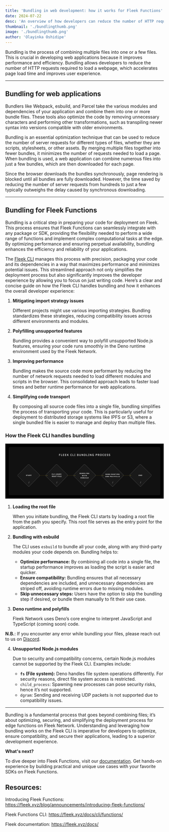 ```yaml
---
title: 'Bundling in web development: how it works for Fleek Functions'
date: 2024-07-22
desc: 'An overview of how developers can reduce the number of HTTP requests required to load a webpage with Fleek Functions'
thumbnail: './bundlingthumb.png'
image: './bundlingthumb.png'
author: 'Olayinka Oshidipe'
---
```


Bundling is the process of combining multiple files into one or a few files. This is crucial in developing web applications because it improves performance and efficiency. Bundling allows developers to reduce the number of HTTP requests required to load a webpage, which accelerates page load time and improves user experience.

---

## Bundling for web applications

Bundlers like Webpack, esbuild, and Parcel take the various modules and dependencies of your application and combine them into one or more bundle files. These tools also optimize the code by removing unnecessary characters and performing other transformations, such as transpiling newer syntax into versions compatible with older environments.

Bundling is an essential optimization technique that can be used to reduce the number of server requests for different types of files, whether they are scripts, stylesheets, or other assets. By merging multiple files together into fewer bundles, it minimizes the number of requests needed to load a page. When bundling is used, a web application can combine numerous files into just a few bundles, which are then downloaded for each page.

Since the browser downloads the bundles synchronously, page rendering is blocked until all bundles are fully downloaded. However, the time saved by reducing the number of server requests from hundreds to just a few typically outweighs the delay caused by synchronous downloading.

---

## **Bundling for Fleek Functions**

Bundling is a critical step in preparing your code for deployment on Fleek. This process ensures that Fleek Functions can seamlessly integrate with any package or SDK, providing the flexibility needed to perform a wide range of functions and implement complex computational tasks at the edge. By optimizing performance and ensuring perpetual availability, bundling enhances the efficiency and reliability of your applications.

The <u>[Fleek CLI](https://fleek.xyz/docs/cli/)</u> manages this process with precision, packaging your code and its dependencies in a way that maximizes performance and minimizes potential issues. This streamlined approach not only simplifies the deployment process but also significantly improves the developer experience by allowing you to focus on just writing code. Here’s a clear and concise guide on how the Fleek CLI handles bundling and how it enhances the overall developer experience:

1. **Mitigating import strategy issues**
    
    Different projects might use various importing strategies. Bundling standardizes these strategies, reducing compatibility issues across different environments and modules.
    
2. **Polyfilling unsupported features**
    
    Bundling provides a convenient way to polyfill unsupported Node.js features, ensuring your code runs smoothly in the Deno runtime environment used by the Fleek Network.
    
3. **Improving performance**
    
    Bundling makes the source code more performant by reducing the number of network requests needed to load different modules and scripts in the browser. This consolidated approach leads to faster load times and better runtime performance for web applications.
    
4. **Simplifying code transport**
    
    By composing all source code files into a single file, bundling simplifies the process of transporting your code. This is particularly useful for deployment to distributed storage systems like IPFS or S3, where a single bundled file is easier to manage and deploy than multiple files.
    

### **How the Fleek CLI handles bundling**


![](./bundlegraphic.png)

1. **Loading the root file**
    
    When you initiate bundling, the Fleek CLI starts by loading a root file from the path you specify. This root file serves as the entry point for the application.
    
2. **Bundling with esbuild**
    
    The CLI uses `esbuild` to bundle all your code, along with any third-party modules your code depends on. Bundling helps to:
    
    - **Optimize performance:** By combining all code into a single file, the startup performance improves as loading the script is easier and quicker.
    - **Ensure compatibility:** Bundling ensures that all necessary dependencies are included, and unnecessary dependencies are striped off, avoiding runtime errors due to missing modules.
    - **Skip unnecessary steps:** Users have the option to skip the bundling step if desired, or bundle them manually to fit their use case.

3. **Deno runtime and polyfills**
    
    Fleek Network uses Deno’s core engine to interpret JavaScript and TypeScript (coming soon) code.
    

**N.B.**: If you encounter any error while bundling your files, please reach out to us on <u>[Discord](https://discord.gg/3jaaE9Nc)</u>.

4. **Unsupported Node.js modules**
    
    Due to security and compatibility concerns, certain Node.js modules cannot be supported by the Fleek CLI. Examples include:
    
    - **`fs` (File system):** Deno handles file system operations differently. For security reasons, direct file system access is restricted.
    - `child_process`: Spawning new processes can pose security risks, hence it’s not supported.
    - `dgram`: Sending and receiving UDP packets is not supported due to compatibility issues.

---

Bundling is a fundamental process that goes beyond combining files; it’s about optimizing, securing, and simplifying the deployment process for edge functions on Fleek Network. Understanding and leveraging how bundling works on the Fleek CLI is imperative for developers to optimize, ensure compatibility, and secure their applications, leading to a superior development experience.

**What's next?**

To dive deeper into Fleek Functions, visit our <u>[documentation](https://fleek.xyz/docs/cli/functions/)</u>. Get hands-on experience by building practical and unique use cases with your favorite SDKs on Fleek Functions.

## **Resources**:

Introducing Fleek Functions: <u>https://fleek.xyz/blog/announcements/introducing-fleek-functions/</u>

Fleek Functions CLI: <u>https://fleek.xyz/docs/cli/functions/</u>

Fleek documentation: <u>https://fleek.xyz/docs/</u>
